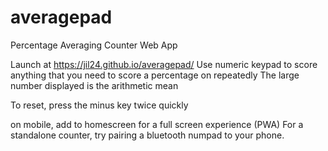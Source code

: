 # averagepad
Percentage Averaging Counter Web App

Launch at https://jil24.github.io/averagepad/
Use numeric keypad to score anything that you need to score a percentage on repeatedly
The large number displayed is the arithmetic mean

To reset, press the minus key twice quickly

on mobile, add to homescreen for a full screen experience (PWA)
For a standalone counter, try pairing a bluetooth numpad to your phone.